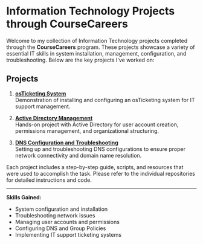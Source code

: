 

# Information Technology Projects through CourseCareers

Welcome to my collection of Information Technology projects completed through the **CourseCareers** program. These projects showcase a variety of essential IT skills in system installation, management, configuration, and troubleshooting. Below are the key projects I've worked on:

## Projects

1. **[osTicketing System](https://github.com/Andre1876/osTicketing-System)**  
   Demonstration of installing and configuring an osTicketing system for IT support management.

2. **[Active Directory Management](https://github.com/Andre1876/Active-Directory-Management)**  
   Hands-on project with Active Directory for user account creation, permissions management, and organizational structuring.

3. **[DNS Configuration and Troubleshooting](https://github.com/Andre1876/DNS-Configuration-and-Troubleshooting)**  
   Setting up and troubleshooting DNS configurations to ensure proper network connectivity and domain name resolution.

Each project includes a step-by-step guide, scripts, and resources that were used to accomplish the task. Please refer to the individual repositories for detailed instructions and code.

---
**Skills Gained:**
- System configuration and installation
- Troubleshooting network issues
- Managing user accounts and permissions
- Configuring DNS and Group Policies
- Implementing IT support ticketing systems
